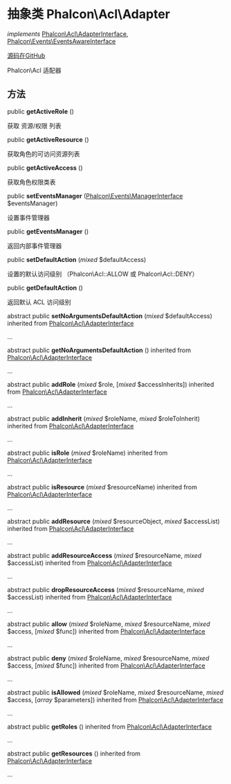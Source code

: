 # 抽象类 **Phalcon\\Acl\\Adapter**

*implements* [Phalcon\Acl\AdapterInterface](/[[language]]/[[version]]/api/Phalcon_Acl_AdapterInterface), [Phalcon\Events\EventsAwareInterface](/[[language]]/[[version]]/api/Phalcon_Events_EventsAwareInterface)

<a href="https://github.com/phalcon/cphalcon/blob/master/phalcon/acl/adapter.zep" class="btn btn-default btn-sm">源码在GitHub</a>

Phalcon\\Acl 适配器

## 方法

public **getActiveRole** ()

获取 资源/权限 列表

public **getActiveResource** ()

获取角色的可访问资源列表

public **getActiveAccess** ()

获取角色权限类表

public **setEventsManager** ([Phalcon\Events\ManagerInterface](/[[language]]/[[version]]/api/Phalcon_Events_ManagerInterface) $eventsManager)

设置事件管理器

public **getEventsManager** ()

返回内部事件管理器

public **setDefaultAction** (*mixed* $defaultAccess)

设置的默认访问级别 （Phalcon\\Acl::ALLOW 或 Phalcon\\Acl::DENY）

public **getDefaultAction** ()

返回默认 ACL 访问级别

abstract public **setNoArgumentsDefaultAction** (*mixed* $defaultAccess) inherited from [Phalcon\Acl\AdapterInterface](/[[language]]/[[version]]/api/Phalcon_Acl_AdapterInterface)

...

abstract public **getNoArgumentsDefaultAction** () inherited from [Phalcon\Acl\AdapterInterface](/[[language]]/[[version]]/api/Phalcon_Acl_AdapterInterface)

...

abstract public **addRole** (*mixed* $role, [*mixed* $accessInherits]) inherited from [Phalcon\Acl\AdapterInterface](/[[language]]/[[version]]/api/Phalcon_Acl_AdapterInterface)

...

abstract public **addInherit** (*mixed* $roleName, *mixed* $roleToInherit) inherited from [Phalcon\Acl\AdapterInterface](/[[language]]/[[version]]/api/Phalcon_Acl_AdapterInterface)

...

abstract public **isRole** (*mixed* $roleName) inherited from [Phalcon\Acl\AdapterInterface](/[[language]]/[[version]]/api/Phalcon_Acl_AdapterInterface)

...

abstract public **isResource** (*mixed* $resourceName) inherited from [Phalcon\Acl\AdapterInterface](/[[language]]/[[version]]/api/Phalcon_Acl_AdapterInterface)

...

abstract public **addResource** (*mixed* $resourceObject, *mixed* $accessList) inherited from [Phalcon\Acl\AdapterInterface](/[[language]]/[[version]]/api/Phalcon_Acl_AdapterInterface)

...

abstract public **addResourceAccess** (*mixed* $resourceName, *mixed* $accessList) inherited from [Phalcon\Acl\AdapterInterface](/[[language]]/[[version]]/api/Phalcon_Acl_AdapterInterface)

...

abstract public **dropResourceAccess** (*mixed* $resourceName, *mixed* $accessList) inherited from [Phalcon\Acl\AdapterInterface](/[[language]]/[[version]]/api/Phalcon_Acl_AdapterInterface)

...

abstract public **allow** (*mixed* $roleName, *mixed* $resourceName, *mixed* $access, [*mixed* $func]) inherited from [Phalcon\Acl\AdapterInterface](/[[language]]/[[version]]/api/Phalcon_Acl_AdapterInterface)

...

abstract public **deny** (*mixed* $roleName, *mixed* $resourceName, *mixed* $access, [*mixed* $func]) inherited from [Phalcon\Acl\AdapterInterface](/[[language]]/[[version]]/api/Phalcon_Acl_AdapterInterface)

...

abstract public **isAllowed** (*mixed* $roleName, *mixed* $resourceName, *mixed* $access, [*array* $parameters]) inherited from [Phalcon\Acl\AdapterInterface](/[[language]]/[[version]]/api/Phalcon_Acl_AdapterInterface)

...

abstract public **getRoles** () inherited from [Phalcon\Acl\AdapterInterface](/[[language]]/[[version]]/api/Phalcon_Acl_AdapterInterface)

...

abstract public **getResources** () inherited from [Phalcon\Acl\AdapterInterface](/[[language]]/[[version]]/api/Phalcon_Acl_AdapterInterface)

...